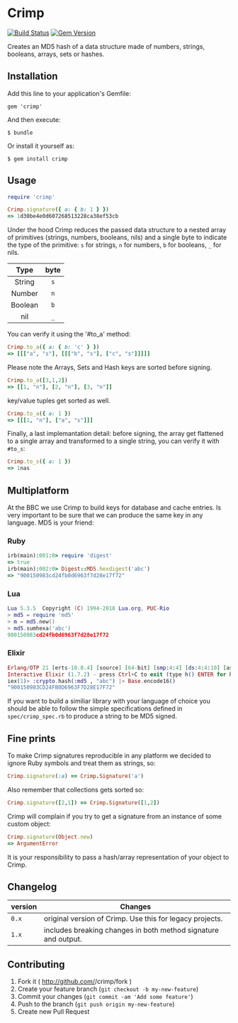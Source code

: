 # Crimp

[![Build Status](https://travis-ci.org/BBC-News/crimp.png?branch=master)](https://travis-ci.org/BBC-News/crimp)
[![Gem Version](https://badge.fury.io/rb/crimp.png)](http://badge.fury.io/rb/crimp)

Creates an MD5 hash of a data structure made of numbers, strings, booleans, arrays, sets or hashes.

## Installation

Add this line to your application's Gemfile:

```
gem 'crimp'

```

And then execute:

```
$ bundle

```

Or install it yourself as:

```
$ gem install crimp
```

## Usage

```ruby
require 'crimp'

Crimp.signature({ a: { b: 1 } })
=> 1d30be4e0d607268513228ca38ef53cb
```

Under the hood Crimp reduces the passed data structure to a nested array of primitives (strings, numbers, booleans, nils) and a single byte to indicate the type of the primitive: `s` for strings, `n` for numbers, `b` for booleans, `_` for nils.

|  Type   | byte |
|   :-:   |  :-: |
| String  |  `s` |
| Number  |  `n` |
| Boolean |  `b` |
| nil     |  `_` |

You can verify it using the '#to_a' method:

```ruby
Crimp.to_a({ a: { b: 'c' } })
=> [[["a", "s"], [[["b", "s"], ["c", "s"]]]]]
```

Please note the Arrays, Sets and Hash keys are sorted before signing.

``` ruby
Crimp.to_a([3,1,2])
=> [[1, "n"], [2, "n"], [3, "n"]]
```

key/value tuples get sorted as well.

``` ruby
Crimp.to_a({ a: 1 })
=> [[[1, "n"], ["a", "s"]]]
```

Finally, a last implemantation detail: before signing, the array get flattened to a single array and transformed to a single string, you can verify it with `#to_s`:

```ruby
Crimp.to_s({ a: 1 })
=> 1nas
```

## Multiplatform

At the BBC we use Crimp to build keys for database and cache entries. Is very important to be sure that we can produce the same key  in any language. MD5 is your friend:

### Ruby

```ruby
irb(main):001:0> require 'digest'
=> true
irb(main):002:0> Digest::MD5.hexdigest('abc')
=> "900150983cd24fb0d6963f7d28e17f72"
```

### Lua

```lua
Lua 5.3.5  Copyright (C) 1994-2018 Lua.org, PUC-Rio
> md5 = require 'md5'
> m = md5.new()
> md5.sumhexa('abc')
900150983cd24fb0d6963f7d28e17f72
```

### Elixir

``` elixir
Erlang/OTP 21 [erts-10.0.4] [source] [64-bit] [smp:4:4] [ds:4:4:10] [async-threads:1] [hipe] [dtrace]
Interactive Elixir (1.7.2) - press Ctrl+C to exit (type h() ENTER for help)
iex(1)> :crypto.hash(:md5 , "abc") |> Base.encode16()
"900150983CD24FB0D6963F7D28E17F72"
```

If you want to build a similiar library with your language of choice you should be able to follow the simple specifications defined in `spec/crimp_spec.rb` to produce a string to be MD5 signed.


## Fine prints

To make Crimp signatures reproducible in any platform we decided to ignore Ruby symbols and treat them as strings, so:

``` ruby
Crimp.signature(:a) == Crimp.Signature('a')
```

Also remember that collections gets sorted so:

``` ruby
Crimp.signature([2,1]) == Crimp.Signature([1,2])
```

Crimp will complain if you try to get a signature from an instance of some custom object:

``` ruby
Crimp.signature(Object.new)
=> ArgumentError
```
It is your responsibility to pass a hash/array representation of your object to Crimp.


## Changelog

| version | Changes                                                        |
|---------|----------------------------------------------------------------|
|`0.x`    | original version of Crimp. Use this for legacy projects.       |
|`1.x`    | includes breaking changes in both method signature and output. |

## Contributing

1. Fork it ( http://github.com/<my-github-username>/crimp/fork )
2. Create your feature branch (`git checkout -b my-new-feature`)
3. Commit your changes (`git commit -am 'Add some feature'`)
4. Push to the branch (`git push origin my-new-feature`)
5. Create new Pull Request
